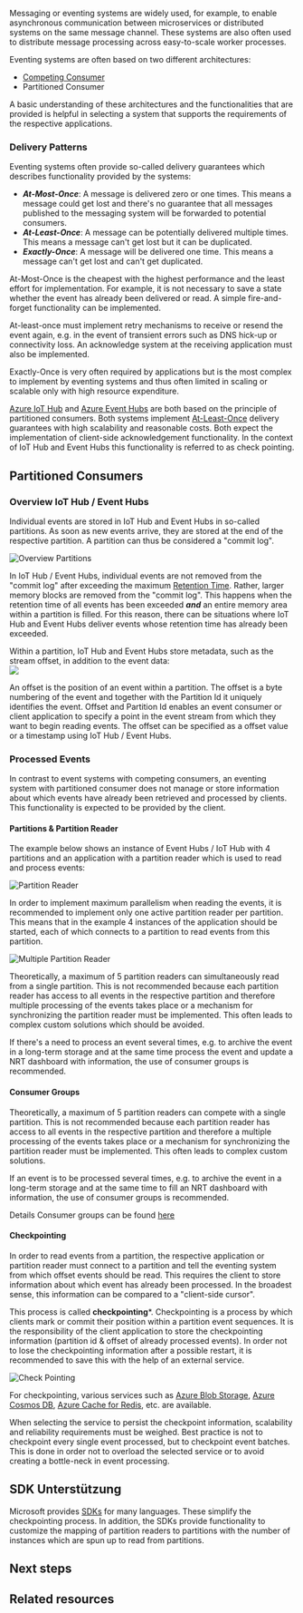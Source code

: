 Messaging or eventing systems are widely used, for example, to enable asynchronous communication between microservices or distributed systems on the same message channel. These systems are also often used to distribute message processing across easy-to-scale worker processes.

Eventing systems are often based on two different architectures:

- [Competing Consumer](./competing-consumers.yml)
- Partitioned Consumer

A basic understanding of these architectures and the functionalities that are provided is helpful in selecting a system that supports the requirements of the respective applications.

### Delivery Patterns

Eventing systems often provide so-called delivery guarantees which describes functionality provided by the systems:

- ***At-Most-Once***: A message is delivered zero or one times. This means a message could get lost and there's no guarantee that all messages published to the messaging system will be forwarded to potential consumers.
- ***At-Least-Once***: A message can be potentially delivered multiple times. This means a message can't get lost but it can be duplicated.
- ***Exactly-Once***: A message will be delivered one time. This means a message can't get lost and can't get duplicated.

At-Most-Once is the cheapest with the highest performance and the least effort for implementation. For example, it is not necessary to save a state whether the event has already been delivered or read. A simple fire-and-forget functionality can be implemented.

At-least-once must implement retry mechanisms to receive or resend the event again, e.g. in the event of transient errors such as DNS hick-up or connectivity loss. An acknowledge system at the receiving application must also be implemented.

Exactly-Once is very often required by applications but is the most complex to implement by eventing systems and thus often limited in scaling or scalable only with high resource expenditure.

[Azure IoT Hub](https://learn.microsoft.com/en-us/azure/iot-fundamentals/) and [Azure Event Hubs](https://learn.microsoft.com/en-us/azure/event-hubs/event-hubs-about) are both based on the principle of partitioned consumers. Both systems implement [At-Least-Once](https://learn.microsoft.com/en-us/azure/event-hubs/event-hubs-event-processor-host) delivery guarantees with high scalability and reasonable costs. Both expect the implementation of client-side acknowledgement functionality. In the context of IoT Hub and Event Hubs this functionality is referred to as check pointing.  

## Partitioned Consumers

### Overview IoT Hub / Event Hubs

Individual events are stored in IoT Hub and Event Hubs in so-called partitions. As soon as new events arrive, they are stored at the end of the respective partition. A partition can thus be considered a "commit log".

![Overview Partitions](./_images/partitioned-consumers-partitions.png)

In IoT Hub / Event Hubs, individual events are not removed from the "commit log" after exceeding the maximum [Retention Time](https://learn.microsoft.com/en-us/azure/event-hubs/event-hubs-faq). Rather, larger memory blocks are removed from the "commit log". This happens when the retention time of all events has been exceeded ***and*** an entire memory area within a partition is filled. For this reason, there can be situations where IoT Hub and Event Hubs deliver events whose retention time has already been exceeded.

Within a partition, IoT Hub and Event Hubs store metadata, such as the stream offset, in addition to the event data:  
![](./_images/partitioned-consumers-metadataoffset.png)

An offset is the position of an event within a partition. The offset is a byte numbering of the event and together with the Partition Id it uniquely identifies the event. Offset and Partition Id enables an event consumer or client application to specify a point in the event stream from which they want to begin reading events. The offset can be specified as a offset value or a timestamp using IoT Hub / Event Hubs.

### Processed Events

In contrast to event systems with competing consumers, an eventing system with partitioned consumer does not manage or store information about which events have already been retrieved and processed by clients. This functionality is expected to be provided by the client.

#### Partitions & Partition Reader

The example below shows an instance of Event Hubs / IoT Hub with 4 partitions and an application with a partition reader which is used to read and process events:

![Partition Reader](./_images/partitioned-consumers-reader01.png)

In order to implement maximum parallelism when reading the events, it is recommended to implement only one active partition reader per partition. This means that in the example 4 instances of the application should be started, each of which connects to a partition to read events from this partition.  

![Multiple Partition Reader](./_images/partitioned-consumers-reader02.png)

Theoretically, a maximum of 5 partition readers can simultaneously read from a single partition. This is not recommended because each partition reader has access to all events in the respective partition and therefore multiple processing of the events takes place or a mechanism for synchronizing the partition reader must be implemented. This often leads to complex custom solutions which should be avoided.

If there's a need to process an event several times, e.g. to archive the event in a long-term storage and at the same time process the event and update a NRT dashboard with information, the use of consumer groups is recommended.  

#### Consumer Groups

Theoretically, a maximum of 5 partition readers can compete with a single partition. This is not recommended because each partition reader has access to all events in the respective partition and therefore a multiple processing of the events takes place or a mechanism for synchronizing the partition reader must be implemented. This often leads to complex custom solutions.  

If an event is to be processed several times, e.g. to archive the event in a long-term storage and at the same time to fill an NRT dashboard with information, the use of consumer groups is recommended.  

Details Consumer groups can be found [here](https://learn.microsoft.com/en-us/azure/event-hubs/event-hubs-features)


#### Checkpointing
In order to read events from a partition, the respective application or partition reader must connect to a partition and tell the eventing system from which offset events should be read. This requires the client to store information about which event has already been processed. In the broadest sense, this information can be compared to a "client-side cursor".  

This process is called **checkpointing***. Checkpointing is a process by which clients mark or commit their position within a partition event sequences. It is the responsibility of the client application to store the checkpointing information (partition id & offset of already processed events). In order not to lose the checkpointing information after a possible restart, it is recommended to save this with the help of an external service.  

![Check Pointing](./_images/partitioned-consumers-checkpointing.png) 

For checkpointing, various services such as [Azure Blob Storage](https://azure.microsoft.com/en-us/products/storage/blobs/), [Azure Cosmos DB](https://learn.microsoft.com/en-us/azure/cosmos-db/introduction), [Azure Cache for Redis](https://learn.microsoft.com/en-us/azure/azure-cache-for-redis/cache-overview), etc. are available.  

When selecting the service to persist the checkpoint information, scalability and reliability requirements must be weighed. Best practice is not to checkpoint every single event processed, but to checkpoint event batches. This is done in order not to overload the selected service or to avoid creating a bottle-neck in event processing.

## SDK Unterstützung
Microsoft provides [SDKs](https://learn.microsoft.com/en-us/azure/event-hubs/sdks) for many languages. These simplify the checkpointing process. In addition, the SDKs provide functionality to customize the mapping of partition readers to partitions with the number of instances which are spun up to read from partitions.

## Next steps


## Related resources
